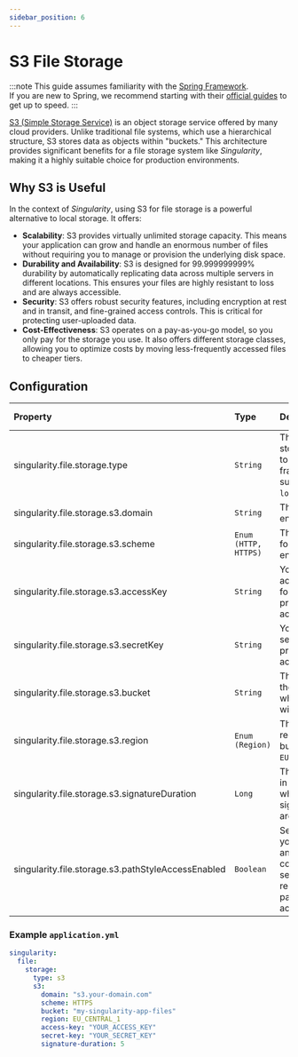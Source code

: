 ```yaml
---
sidebar_position: 6
---
```


# S3 File Storage

:::note
This guide assumes familiarity with the [Spring Framework](https://spring.io).  
If you are new to Spring, we recommend starting with their [official guides](https://spring.io/quickstart) to get up to speed.
:::

[S3 (Simple Storage Service)](https://aws.amazon.com/s3/) is an object storage service offered by many cloud providers. 
Unlike traditional file systems, which use a hierarchical structure, S3 stores data as objects within "buckets." 
This architecture provides significant benefits for a file storage system like *Singularity*, 
making it a highly suitable choice for production environments.

## Why S3 is Useful

In the context of *Singularity*, using S3 for file storage is a powerful alternative to local storage. It offers:

* **Scalability**: S3 provides virtually unlimited storage capacity. 
    This means your application can grow and handle an enormous number of files 
    without requiring you to manage or provision the underlying disk space.
* **Durability and Availability**: S3 is designed for 99.999999999% durability 
    by automatically replicating data across multiple servers in different locations. 
    This ensures your files are highly resistant to loss and are always accessible.
* **Security**: S3 offers robust security features, including encryption at rest and in transit, 
    and fine-grained access controls. This is critical for protecting user-uploaded data.
* **Cost-Effectiveness**: S3 operates on a pay-as-you-go model, so you only pay for the storage you use. 
    It also offers different storage classes, allowing you to optimize costs by moving 
    less-frequently accessed files to cheaper tiers.

## Configuration

| Property                                           | Type                 | Description                                                                              | Default Value |
|:---------------------------------------------------|:---------------------|:-----------------------------------------------------------------------------------------|:--------------|
| singularity.file.storage.type                      | `String`             | The file storage type to use. The framework supports `s3` or `local`.                    | `s3`          |
| singularity.file.storage.s3.domain                 | `String`             | The S3 endpoint URL.                                                                     |               |
| singularity.file.storage.s3.scheme                 | `Enum (HTTP, HTTPS)` | The scheme for the S3 endpoint URL.                                                      | `HTTP`        |
| singularity.file.storage.s3.accessKey              | `String`             | Your AWS access key for programmatic access.                                             |               |
| singularity.file.storage.s3.secretKey              | `String`             | Your AWS secret key for programmatic access.                                             |               |
| singularity.file.storage.s3.bucket                 | `String`             | The name of the S3 bucket where files will be stored.                                    | `app`         |
| singularity.file.storage.s3.region                 | `Enum (Region)`      | The AWS region of your bucket (e.g., `EU_CENTRAL_1`).                                    |               |
| singularity.file.storage.s3.signatureDuration      | `Long`               | The duration in minutes for which pre-signed URLs are valid.                             | `5`           |
| singularity.file.storage.s3.pathStyleAccessEnabled | `Boolean`            | Set to `true` if you are using an S3-compatible service that requires path-style access. | `false`       |

### Example `application.yml`

```yaml
singularity:
  file:
    storage:
      type: s3
      s3:
        domain: "s3.your-domain.com"
        scheme: HTTPS
        bucket: "my-singularity-app-files"
        region: EU_CENTRAL_1
        access-key: "YOUR_ACCESS_KEY"
        secret-key: "YOUR_SECRET_KEY"
        signature-duration: 5
```